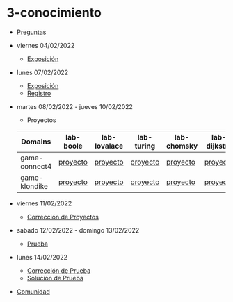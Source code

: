 # 3-conocimiento

- [Preguntas](https://escuela.it/master-programacion-diseno-software)
- viernes 04/02/2022
  - [Exposición](https://escuela.it/master-programacion-diseno-software)
- lunes 07/02/2022
  - [Exposición](https://escuela.it/master-programacion-diseno-software)
  - [Registro](https://forms.gle/yxGRFVC1jhshzyqV9)
- martes 08/02/2022 - jueves 10/02/2022
   - Proyectos
  
  |Domains|lab-boole|lab-lovalace|lab-turing|lab-chomsky|lab-dijkstra|
  |-------|---------|------------|----------|-----------|--------------|
  | game-connect4 |[proyecto](https://github.com/USantaTecla-ed-mpds/lab-boole/tree/master/tech-uml/game-connect4)          |[proyecto](https://github.com/USantaTecla-ed-mpds/lab-lovalace/tree/master/tech-uml/game-connect4)       | [proyecto](https://github.com/USantaTecla-ed-mpds/lab-turing/tree/master/tech-uml/game-connect4)  |[proyecto](https://github.com/USantaTecla-ed-mpds/lab-chomsky/tree/master/tech-uml/game-connect4)         |[proyecto](https://github.com/USantaTecla-ed-mpds/lab-dijkstra/tree/master/tech-uml/game-connect4)              |
  | game-klondike |[proyecto](https://github.com/USantaTecla-ed-mpds/lab-boole/tree/master/tech-uml/game-klondike)    |[proyecto](https://github.com/USantaTecla-ed-mpds/lab-lovalace/tree/master/tech-uml/game-klondike)         |[proyecto](https://github.com/USantaTecla-ed-mpds/lab-turing/tree/master/tech-uml/game-klondike)           |[proyecto](https://github.com/USantaTecla-ed-mpds/lab-chomsky/tree/master/tech-uml/game-klondike)    |[proyecto](https://github.com/USantaTecla-ed-mpds/lab-dijkstra/tree/master/tech-uml/game-klondike)       |
- viernes 11/02/2022
  - [Corrección de Proyectos](https://escuela.it/master-programacion-diseno-software)
- sabado 12/02/2022 - domingo 13/02/2022
  - [Prueba](https://forms.gle/G6HeMSNyHA12Biqf6)
- lunes 14/02/2022
  - [Corrección de Prueba](https://escuela.it/master-programacion-diseno-software)
  - [Solución de Prueba](https://docs.google.com/spreadsheets/d/1feSgvFkW8dpEN3ZA9UTGaXC8VrUPd2poQZLWGlMwdUY/edit?usp=sharing)
- [Comunidad](https://app.slack.com/client/T02S3KYD464/C02TRC3TFTK)

